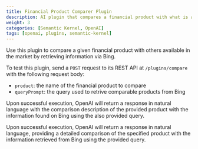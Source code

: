 ```yaml
---
title: Financial Product Comparer Plugin
description: AI plugin that compares a financial product with what is available on the market.
weight: 3
categories: [Semantic Kernel, OpenAI]
tags: [openai, plugins, semantic-kernel]
---
```


Use this plugin to compare a given financial product with others available in the market by retrieving information via Bing.

To test this plugin, send a `POST` request to its REST API at `/plugins/compare` with the following request body:

- `product`: the name of the financial product to compare
- `queryPrompt`: the query used to retrive comparable products from Bing

Upon successful execution, OpenAI will return a response in natural language with the comparison description of the provided product with the information found on Bing using the also provided query.

Upon successful execution, OpenAI will return a response in natural language, providing a detailed comparison of the specified product with the information retrieved from Bing using the provided query.
